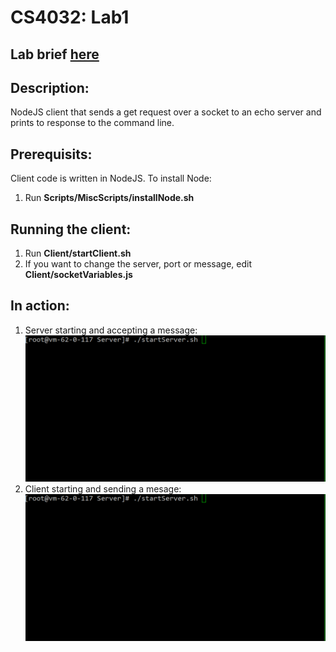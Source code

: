 # CS4032: Lab1

## Lab brief [here](https://www.scss.tcd.ie/Stephen.Barrett/lectures/cs4032/lab1.html)

## Description:

NodeJS client that sends a get request over a socket to an echo server and prints to response to the command line.

## Prerequisits: 

Client code is written in NodeJS. 
To install Node:
  1. Run **Scripts/MiscScripts/installNode.sh**

## Running the client:
  1. Run **Client/startClient.sh**
  2. If you want to change the server, port or message, edit **Client/socketVariables.js**

## In action:
  1. Server starting and accepting a message:
![](https://github.com/TomasBarry/Lab1/blob/master/Gifs/StartingServer.gif)
  2. Client starting and sending a mesage:
![](https://github.com/TomasBarry/Lab1/blob/master/Gifs/StartingServer.gif)
